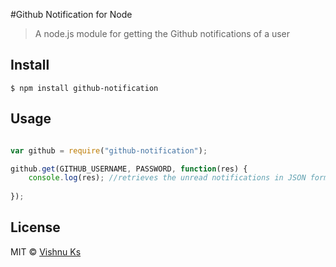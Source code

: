 #Github Notification for Node
> A node.js module for getting the Github notifications of a user

## Install

```
$ npm install github-notification
```

## Usage 

```javascript

var github = require("github-notification");

github.get(GITHUB_USERNAME, PASSWORD, function(res) {
	console.log(res); //retrieves the unread notifications in JSON format
	
});

```
## License

MIT © [Vishnu Ks](http://github.com/hackerkid)